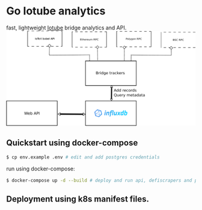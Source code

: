 # Go Iotube analytics
fast, lightweight [Iotube](https://tube.iotex.io/) bridge analytics and API.
![Flow](assets/flow.png "Flow")

## Quickstart using docker-compose
```sh
$ cp env.example .env # edit and add postgres credentials
```
run using docker-compose:
```sh
$ docker-compose up -d --build # deploy and run api, defiscrapers and postgres all at once
```
## Deployment using k8s manifest files.